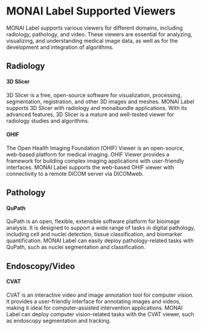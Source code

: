 # MONAI Label Supported Viewers
MONAI Label supports various viewers for different domains, including radiology, pathology, and video. These viewers are essential for analyzing, visualizing, and understanding medical image data, as well as for the development and integration of algorithms.

## Radiology
#### 3D Slicer
3D Slicer is a free, open-source software for visualization, processing, segmentation, registration, and other 3D images and meshes. MONAI Label supports 3D Slicer with radiology and monaibundle applications. With its advanced features, 3D Slicer is a mature and well-tested viewer for radiology studies and algorithms.

#### OHIF
The Open Health Imaging Foundation (OHIF) Viewer is an open-source, web-based platform for medical imaging. OHIF Viewer provides a framework for building complex imaging applications with user-friendly interfaces. MONAI Label supports the web-based OHIF viewer with connectivity to a remote DICOM server via DICOMweb.

## Pathology
#### QuPath
QuPath is an open, flexible, extensible software platform for bioimage analysis. It is designed to support a wide range of tasks in digital pathology, including cell and nuclei detection, tissue classification, and biomarker quantification. MONAI Label can easily deploy pathology-related tasks with QuPath, such as nuclei segmentation and classification.

## Endoscopy/Video
#### CVAT
CVAT is an interactive video and image annotation tool for computer vision. It provides a user-friendly interface for annotating images and videos, making it ideal for computer-assisted intervention applications. MONAI Label can deploy computer vision-related tasks with the CVAT viewer, such as endoscopy segmentation and tracking.